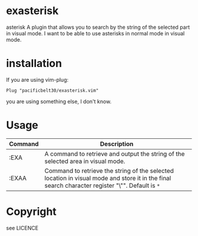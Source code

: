 # exasterisk
asterisk
A plugin that allows you to search by the string of the selected part in visual mode.
I want to be able to use asterisks in normal mode in visual mode.

# installation
If you are using vim-plug:
```
Plug "pacificbelt30/exasterisk.vim"
```
you are using something else, I don't know.

# Usage
| Command | Description |
| --- | --- |
| :EXA | A command to retrieve and output the string of the selected area in visual mode. |
| :EXAA | Command to retrieve the string of the selected location in visual mode and store it in the final search character register "\\"".  Default is `*` |

# Copyright
see LICENCE
